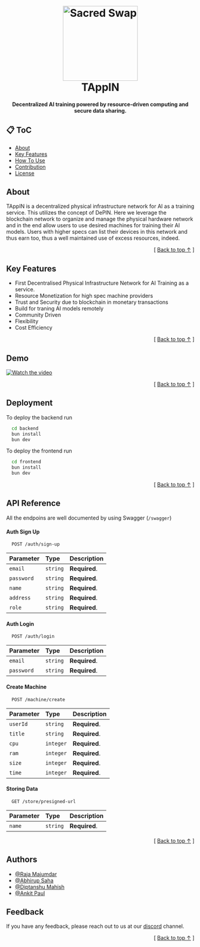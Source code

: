 <h1 align="center">
  <br>
  <a href="https://github.com/r3yc0n1c/sacred-swap"><img src="https://github.com/r3yc0n1c/tappin-core/assets/57730879/3dc302dd-f62e-48f6-9e36-ca0d87de112a" alt="Sacred Swap" width="200"></a>
  <br>
  TAppIN
  <br>
</h1>

<h4 align="center">Decentralized AI training powered by resource-driven computing and secure data sharing.</h4>

## 📋 ToC
- [About](#About)
- [Key Features](#key-features)
- [How To Use](#how-to-use)
- [Contribution](CONTRIBUTING.md)
- [License](#license)

## About
TAppIN is a decentralized physical infrastructure network for AI as a training service. This utilizes the concept of DePIN. Here we leverage the blockchain network to organize and manage the physical hardware network and in the end allow users to use desired machines for training their AI models. Users with higher specs can list their devices in this network and thus earn too, thus a well maintained use of excess resources, indeed.

<div align="right">[ <a href="#-toc">Back to top ↑</a> ]</div>

## Key Features
-   First Decentralised Physical Infrastructure Network for AI Training as a service.
-   Resource Monetization for high spec machine providers
-   Trust and Security due to blockchain in monetary transactions
-   Build for traning AI models remotely
-   Community Driven
-   Flexibility
-   Cost Efficiency

<div align="right">[ <a href="#-toc">Back to top ↑</a> ]</div>

## Demo

[![Watch the video](https://img.youtube.com/vi/75CufYzomLs/0.jpg)](https://www.youtube.com/watch?v=75CufYzomLs)

<div align="right">[ <a href="#-toc">Back to top ↑</a> ]</div>

## Deployment

To deploy the backend run

```bash
  cd backend
  bun install
  bun dev
```

To deploy the frontend run

```bash
  cd frontend
  bun install
  bun dev
```

<div align="right">[ <a href="#-toc">Back to top ↑</a> ]</div>

## API Reference
All the endpoins are well documented by using Swagger (`/swagger`)

#### Auth Sign Up

```
  POST /auth/sign-up
```

| Parameter  | Type     | Description   |
| :--------- | :------- | :------------ |
| `email`    | `string` | **Required**. |
| `password` | `string` | **Required**. |
| `name`     | `string` | **Required**. |
| `address`  | `string` | **Required**. |
| `role`     | `string` | **Required**. |

#### Auth Login

```
  POST /auth/login
```

| Parameter  | Type     | Description   |
| :--------- | :------- | :------------ |
| `email`    | `string` | **Required**. |
| `password` | `string` | **Required**. |

#### Create Machine

```
  POST /machine/create
```

| Parameter | Type      | Description   |
| :-------- | :-------- | :------------ |
| `userId`  | `string`  | **Required**. |
| `title`   | `string`  | **Required**. |
| `cpu`     | `integer` | **Required**. |
| `ram`     | `integer` | **Required**. |
| `size`    | `integer` | **Required**. |
| `time`    | `integer` | **Required**. |

#### Storing Data

```
  GET /store/presigned-url
```

| Parameter | Type     | Description   |
| :-------- | :------- | :------------ |
| `name`    | `string` | **Required**. |

<div align="right">[ <a href="#-toc">Back to top ↑</a> ]</div>

## Authors

-   [@Raja Majumdar](https://github.com/r3yc0n1c)
-   [@Abhirup Saha](https://github.com/Abhirup-02)
-   [@Diptanshu Mahish](https://github.com/diptanshumahish)
-   [@Ankit Paul](https://github.com/Ankit-AP-Paul)

## Feedback

If you have any feedback, please reach out to us at our [discord](https://discord.gg/aqdx4JBC) channel.

<div align="right">[ <a href="#-toc">Back to top ↑</a> ]</div>
